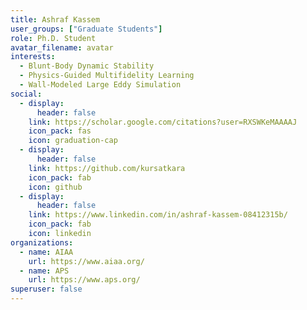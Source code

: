 ```yaml
---
title: Ashraf Kassem
user_groups: ["Graduate Students"]
role: Ph.D. Student
avatar_filename: avatar
interests:
  - Blunt-Body Dynamic Stability
  - Physics-Guided Multifidelity Learning
  - Wall-Modeled Large Eddy Simulation
social:
  - display:
      header: false
    link: https://scholar.google.com/citations?user=RXSWKeMAAAAJ
    icon_pack: fas
    icon: graduation-cap
  - display:
      header: false
    link: https://github.com/kursatkara
    icon_pack: fab
    icon: github
  - display:
      header: false
    link: https://www.linkedin.com/in/ashraf-kassem-08412315b/
    icon_pack: fab
    icon: linkedin
organizations:
  - name: AIAA
    url: https://www.aiaa.org/
  - name: APS
    url: https://www.aps.org/
superuser: false
---
```

